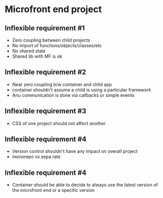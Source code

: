 # Microfront end project

## Inflexible requirement #1

- Zero coupling between child projects
- No import of functions/objects/classes/etc
- No shared state
- Shared lib with MF is ok

## Inflexible requirement #2

- Near zero coupling b/w container and child app
- container shouldn't assume a child is using a particular framework
- Anu communication is done via callbacks or simple events

## Inflexible requirement #3

- CSS of one project should not affect another

## Inflexible requirement #4

- Version control shouldn't have any impact on overall project
- monorepo vs sepa rate

## Inflexible requirement #4

- Container should be able to decide to always use the latest version of the microfront end or a specific version
